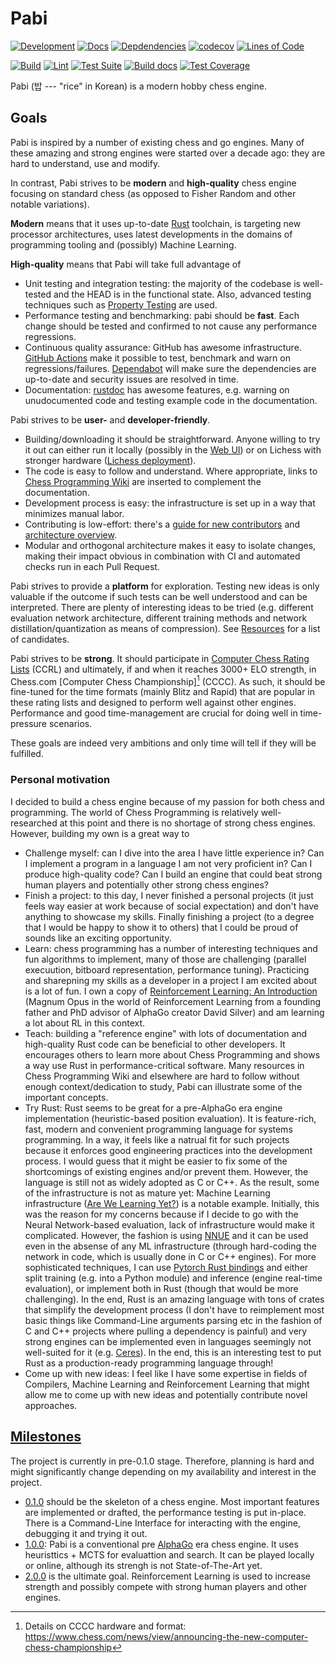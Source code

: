 # Pabi

[![Development](https://img.shields.io/badge/development-work%20in%20progress-red)](https://github.com/github/kirillbobyrev/pabi)
[![Docs](https://docs.rs/pabi/badge.svg)](https://docs.rs/pabi)
[![Depdendencies](https://deps.rs/repo/github/kirillbobyrev/pabi/status.svg)](https://deps.rs/repo/github/kirillbobyrev/pabi)
[![codecov](https://codecov.io/gh/kirillbobyrev/pabi/branch/main/graph/badge.svg)](https://codecov.io/gh/kirillbobyrev/pabi)
[![Lines of Code](https://tokei.rs/b1/github/kirillbobyrev/pabi)](https://github.com/kirillbobyrev/pabi/tree/main/src)

[![Build](https://github.com/kirillbobyrev/pabi/actions/workflows/build.yaml/badge.svg)](https://github.com/kirillbobyrev/pabi/actions/workflows/build.yaml)
[![Lint](https://github.com/kirillbobyrev/pabi/actions/workflows/lint.yaml/badge.svg)](https://github.com/kirillbobyrev/pabi/actions/workflows/lint.yaml)
[![Test Suite](https://github.com/kirillbobyrev/pabi/actions/workflows/test.yaml/badge.svg)](https://github.com/kirillbobyrev/pabi/actions/workflows/test.yaml)
[![Build docs](https://github.com/kirillbobyrev/pabi/actions/workflows/docs.yaml/badge.svg)](https://github.com/kirillbobyrev/pabi/actions/workflows/docs.yaml)
[![Test Coverage](https://github.com/kirillbobyrev/pabi/actions/workflows/coverage.yaml/badge.svg)](https://github.com/kirillbobyrev/pabi/actions/workflows/coverage.yaml)

Pabi (밥 --- "rice" in Korean) is a modern hobby chess engine.

## Goals

Pabi is inspired by a number of existing chess and go engines. Many of these
amazing and strong engines were started over a decade ago: they are hard to
understand, use and modify.

In contrast, Pabi strives to be __modern__ and __high-quality__ chess engine
focusing on standard chess (as opposed to Fisher Random and other notable
variations).

__Modern__ means that it uses up-to-date [Rust] toolchain, is targeting new
processor architectures, uses latest developments in the domains of programming
tooling and (possibly) Machine Learning.

__High-quality__ means that Pabi will take full advantage of

- Unit testing and integration testing: the majority of the codebase is
  well-tested and the HEAD is in the functional state. Also, advanced
  testing techniques such as [Property Testing] are used.
- Performance testing and benchmarking: pabi should be __fast__. Each change
  should be tested and confirmed to not cause any performance regressions.
- Continuous quality assurance: GitHub has awesome infrastructure. [GitHub
  Actions] make it possible to test, benchmark and warn on
  regressions/failures. [Dependabot] will make sure the dependencies are
  up-to-date and security issues are resolved in time.
- Documentation: [rustdoc] has awesome features, e.g. warning on
  unudocumented code and testing example code in the documentation.

Pabi strives to be __user-__ and __developer-friendly__.

- Building/downloading it should be straightforward. Anyone willing to try
  it out can either run it locally (possibly in the [Web UI]) or on Lichess
  with stronger hardware ([Lichess deployment]).
- The code is easy to follow and understand. Where appropriate, links to
  [Chess Programming Wiki] are inserted to complement the documentation.
- Development process is easy: the infrastructure is set up in a way that
  minimizes manual labor.
- Contributing is low-effort: there's a [guide for new contributors] and
  [architecture overview].
- Modular and orthogonal architecture makes it easy to isolate changes,
  making their impact obvious in combination with CI and automated checks
  run in each Pull Request.

Pabi strives to provide a __platform__ for exploration. Testing new ideas is
only valuable if the outcome if such tests can be well understood and can be
interpreted. There are plenty of interesting ideas to be tried (e.g. different
evaluation network architecture, different training methods and network
distillation/quantization as means of compression). See [Resources] for a list
of candidates.

Pabi strives to be __strong__. It should participate in [Computer Chess Rating
Lists] (CCRL) and ultimately, if and when it reaches 3000+ ELO strength, in
Chess.com [Computer Chess Championship][^CCCC] (CCCC). As such, it should be
fine-tuned for the time formats (mainly Blitz and Rapid) that are popular in
these rating lists and designed to perform well against other engines.
Performance and good time-management are crucial for doing well in
time-pressure scenarios.

These goals are indeed very ambitions and only time will tell if they will
be fulfilled.

### Personal motivation

I decided to build a chess engine because of my passion for both chess and
programming. The world of Chess Programming is relatively well-researched at
this point and there is no shortage of strong chess engines. However,
building my own is a great way to

- Challenge myself: can I dive into the area I have little experience in?
  Can I implement a program in a language I am not very proficient in? Can I
  produce high-quality code? Can I build an engine that could beat strong
  human players and potentially other strong chess engines?
- Finish a project: to this day, I never finished a personal projects (it
  just feels way easier at work because of social expectation) and don't
  have anything to showcase my skills. Finally finishing a project (to a
  degree that I would be happy to show it to others) that I could be proud
  of sounds like an exciting opportunity.
- Learn: chess programming has a number of interesting techniques and fun
  algorithms to implement, many of those are challenging (parallel
  execuution, bitboard representation, performance tuning). Practicing and
  sharepning my skills as a developer in a project I am excited about is a
  lot of fun. I own a copy of [Reinforcement Learning: An Introduction]
  (Magnum Opus in the world of Reinforcement Learning from a founding father
  and PhD advisor of AlphaGo creator David Silver) and am learning a lot
  about RL in this context.
- Teach: building a "reference engine" with lots of documentation and
  high-quality Rust code can be beneficial to other developers. It
  encourages others to learn more about Chess Programming and shows a way
  use Rust in performance-critical software. Many resources in Chess
  Programming Wiki and elsewhere are hard to follow without enough
  context/dedication to study, Pabi can illustrate some of the important
  concepts.
- Try Rust: Rust seems to be great for a pre-AlphaGo era engine implementation
  (heuristic-based position evaluation). It is feature-rich, fast, modern and
  convenient programming language for systems programming. In a way, it feels
  like a natrual fit for such projects because it enforces good engineering
  practices into the development process. I would guess that it might be easier
  to fix some of the shortcomings of existing engines and/or prevent them.
  However, the language is still not as widely adopted as C or C++. As the
  result, some of the infrastructure is not as mature yet: Machine Learning
  infrastructure ([Are We Learning Yet?]) is a notable example. Initially, this
  was the reason for my concerns because if I decide to go with the Neural
  Network-based evaluation, lack of infrastructure would make it complicated.
  However, the fashion is using [NNUE] and it can be used even in the absense
  of any ML infrastructure (through hard-coding the network in code, which is
  usually done in C or C++ engines). For more sophisticated techniques, I can
  use [Pytorch Rust bindings] and either split training (e.g. into a Python
  module) and inference (engine real-time evaluation), or implement both in
  Rust (though that would be more challenging). In the end, Rust is an amazing
  language with tons of crates that simplify the development process (I don't
  have to reimplement most basic things like Command-Line arguments parsing etc
  in the fashion of C and C++ projects where pulling a dependency is painful)
  and very strong engines can be implemented even in languages seemingly not
  well-suited for it (e.g. [Ceres]). In the end, this is an interesting test to
  put Rust as a production-ready programming language through!
- Come up with new ideas: I feel like I have some expertise in fields of
  Compilers, Machine Learning and Reinforcement Learning that might allow me
  to come up with new ideas and potentially contribute novel approaches.

## [Milestones]

The project is currently in pre-0.1.0 stage. Therefore, planning is hard and
might significantly change depending on my availability and interest in the
project.

- [0.1.0] should be the skeleton of a chess engine. Most important features are
  implemented or drafted, the performance testing is put in-place. There is a
  Command-Line Interface for interacting with the engine, debugging it and
  trying it out.
- [1.0.0]: Pabi is a conventional pre [AlphaGo] era chess engine. It uses
  heuristtics + MCTS for evaluattion and search. It can be played locally or
  online, although its strengh is not State-of-The-Art yet.
- [2.0.0] is the ultimate goal. Reinforcement Learning is used to increase
  strength and possibly compete with strong human players and other engines.

[Rust]: https://www.rust-lang.org/
[Property Testing]: https://en.wikipedia.org/wiki/Property_testing
[GitHub Actions]: https://github.com/features/actions
[Dependabot]: https://github.com/dependabot
[rustdoc]: https://doc.rust-lang.org/rustdoc
[Web UI]: https://github.com/kirillbobyrev/pabi/issues/14
[Lichess deployment]: https://github.com/kirillbobyrev/pabi/issues/14
[Chess Programming Wiki]: https://www.chessprogramming.org/Main_Page
[guide for new contributors]: https://github.com/kirillbobyrev/pabi/issues/15
[architecture overview]: https://github.com/kirillbobyrev/pabi/issues/4
[Resources]: https://github.com/kirillbobyrev/pabi/wiki/Resources
[Computer Chess Rating Lists]: http://ccrl.chessdom.com/
[Computer Chess Championship]: https://www.chess.com/computer-chess-championship
[Reinforcement Learning: An Introduction]: http://incompleteideas.net/book/the-book.html
[AlphaGo]: https://en.wikipedia.org/wiki/AlphaGo
[Are We Learning Yet?]: https://www.arewelearningyet.com/
[NNUE]: https://www.chessprogramming.org/NNUE
[Pytorch Rust bindings]: https://github.com/LaurentMazare/tch-rs
[Ceres]: https://github.com/dje-dev/Ceres
[Milestones]: https://github.com/kirillbobyrev/pabi/milestones
[0.1.0]: https://github.com/kirillbobyrev/pabi/milestone/1
[1.0.0]: https://github.com/kirillbobyrev/pabi/milestone/2
[2.0.0]: https://github.com/kirillbobyrev/pabi/milestone/3

[^CCCC]: Details on CCCC hardware and format:
  <https://www.chess.com/news/view/announcing-the-new-computer-chess-championship>
